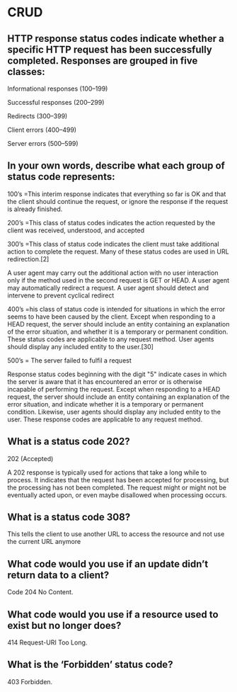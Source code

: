  # CRUD


## HTTP response status codes indicate whether a specific HTTP request has been successfully completed. Responses are grouped in five classes:

Informational responses (100–199)

Successful responses (200–299)

Redirects (300–399)

Client errors (400–499)

Server errors (500–599)

 ## In your own words, describe what each group of status code represents:

100’s =This interim response indicates that everything so far is OK and that the client should continue the request, or ignore the response if the request is already finished.

200’s =This class of status codes indicates the action requested by the client was received, understood, and accepted

300’s =This class of status code indicates the client must take additional action to complete the request. Many of these status codes are used in URL redirection.[2]

A user agent may carry out the additional action with no user interaction only if the method used in the second request is GET or HEAD. A user agent may automatically redirect a request. A user agent should detect and intervene to prevent cyclical redirect

400’s =his class of status code is intended for situations in which the error seems to have been caused by the client. Except when responding to a HEAD request, the server should include an entity containing an explanation of the error situation, and whether it is a temporary or permanent condition. These status codes are applicable to any request method. User agents should display any included entity to the user.[30]

500’s = The server failed to fulfil a request

Response status codes beginning with the digit "5" indicate cases in which the server is aware that it has encountered an error or is otherwise incapable of performing the request. Except when responding to a HEAD request, the server should include an entity containing an explanation of the error situation, and indicate whether it is a temporary or permanent condition. Likewise, user agents should display any included entity to the user. These response codes are applicable to any request method.

## What is a status code 202?

202 (Accepted)

A 202 response is typically used for actions that take a long while to process. It indicates that the request has been accepted for processing, but the processing has not been completed. The request might or might not be eventually acted upon, or even maybe disallowed when processing occurs.

## What is a status code 308?

This tells the client to use another URL to access the resource and not use the current URL anymore

## What code would you use if an update didn’t return data to a client?

Code 204 No Content.

## What code would you use if a resource used to exist but no longer does?

414 Request-URI Too Long.

## What is the ‘Forbidden’ status code?

403 Forbidden.